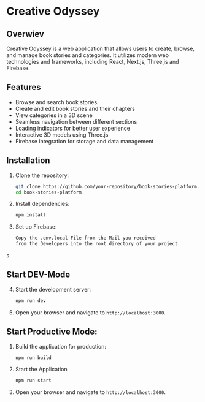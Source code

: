 # Creative Odyssey

## Overwiev

Creative Odyssey is a web application that allows users to create, browse, and manage book stories and categories. It utilizes modern web technologies and frameworks, including React, Next.js, Three.js and Firebase.

## Features

- Browse and search book stories.
- Create and edit book stories and their chapters
- View categories in a 3D scene
- Seamless navigation between different sections
- Loading indicators for better user experience
- Interactive 3D models using Three.js
- Firebase integration for storage and data management

## Installation

1. Clone the repository:

    ```bash
    git clone https://github.com/your-repository/book-stories-platform.git
    cd book-stories-platform
    ```

2. Install dependencies:

    ```bash
    npm install
    ```

3. Set up Firebase:

    ```bash
    Copy the .env.local-File from the Mail you received
    from the Developers into the root directory of your project
    ```
s
## Start DEV-Mode 

4. Start the development server:

    ```bash
    npm run dev
    ```

5. Open your browser and navigate to `http://localhost:3000`.

## Start Productive Mode:

1. Build the application for production:
    ```bash
    npm run build
    ```

2. Start the Application
   ```bash 
   npm run start
   ```

3. Open your browser and navigate to `http://localhost:3000`.